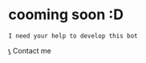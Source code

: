 # cooming soon :D
```I need your help to develop this bot```

[📞](https://wa.me/6285866295942) Contact me 

